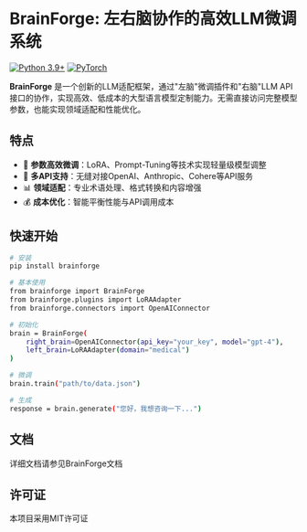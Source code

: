 # BrainForge: 左右脑协作的高效LLM微调系统



[![Python 3.9+](https://img.shields.io/badge/python-3.9+-blue.svg)](https://www.python.org/downloads/)
[![PyTorch](https://img.shields.io/badge/PyTorch-2.0+-orange.svg)](https://pytorch.org/)

**BrainForge** 是一个创新的LLM适配框架，通过"左脑"微调插件和"右脑"LLM API接口的协作，实现高效、低成本的大型语言模型定制能力。无需直接访问完整模型参数，也能实现领域适配和性能优化。

## 特点

- 🧠 **参数高效微调**：LoRA、Prompt-Tuning等技术实现轻量级模型调整
- 🔌 **多API支持**：无缝对接OpenAI、Anthropic、Cohere等API服务
- 📊 **领域适配**：专业术语处理、格式转换和内容增强
- 💰 **成本优化**：智能平衡性能与API调用成本

## 快速开始

```bash
# 安装
pip install brainforge
````
```bash
# 基本使用
from brainforge import BrainForge
from brainforge.plugins import LoRAAdapter
from brainforge.connectors import OpenAIConnector
```
```bash
# 初始化
brain = BrainForge(
    right_brain=OpenAIConnector(api_key="your_key", model="gpt-4"),
    left_brain=LoRAAdapter(domain="medical")
)
```
```bash
# 微调
brain.train("path/to/data.json")
```
```bash
# 生成
response = brain.generate("您好，我想咨询一下...")
```
## 文档
详细文档请参见BrainForge文档
## 许可证
本项目采用MIT许可证
